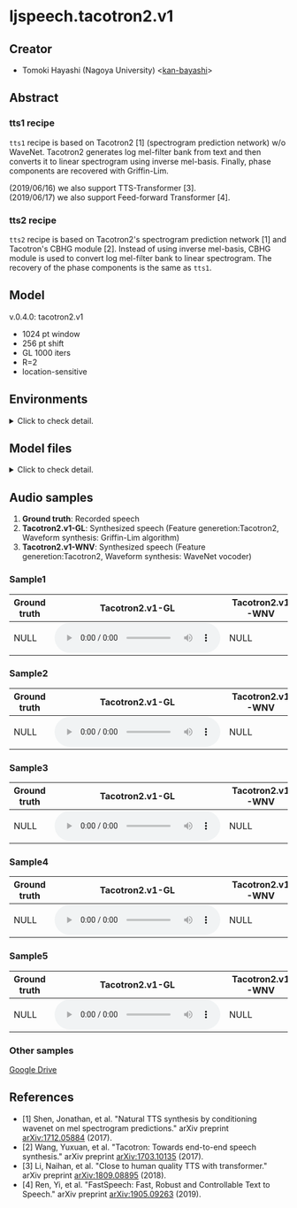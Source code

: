 # ljspeech.tacotron2.v1

## Creator
- Tomoki Hayashi (Nagoya University) <[kan-bayashi](https://github.com/kan-bayashi)>  

## Abstract

### tts1 recipe

`tts1` recipe is based on Tacotron2 [1] (spectrogram prediction network) w/o WaveNet.
Tacotron2 generates log mel-filter bank from text and then converts it to linear spectrogram using inverse mel-basis.
Finally, phase components are recovered with Griffin-Lim.

(2019/06/16) we also support TTS-Transformer [3].  
(2019/06/17) we also support Feed-forward Transformer [4].  

### tts2 recipe

`tts2` recipe is based on Tacotron2's spectrogram prediction network [1] and Tacotron's CBHG module [2].
Instead of using inverse mel-basis, CBHG module is used to convert log mel-filter bank to linear spectrogram.
The recovery of the phase components is the same as `tts1`.

## Model

v.0.4.0: tacotron2.v1 
- 1024 pt window
- 256 pt shift
- GL 1000 iters
- R=2
- location-sensitive

## Environments

<details><summary>Click to check detail.</summary><dev>


- date: `Mon Jun 10 10:15:51 JST 2019`
- python version: `Python 3.7.3`
- espnet version: `espnet 0.3.1`
- chainer version: `chainer 5.0.0`
- pytorch version: `pytorch 1.0.1.post2`
- Git hash: `c86e9311641f59fa397912d0bd2b9c0c599a1127`

</dev></details>

## Model files

<details><summary>Click to check detail.</summary><dev>


- model link: https://drive.google.com/open?id=1dKzdaDpOkpx7kWZnvrvx2De7eZEdPHZs  
- training config file: `conf/tuning/train_pytorch_tacotron2.v1.yaml`  
- decoding config file: `conf/decode.yaml`  
- cmvn file: `data/train_no_dev/cmvn.ark`  
- e2e file: `exp/train_no_dev_pytorch_train_pytorch_tacotron2.v1/results/model.last1.avg.best`  
- e2e JSON file: `exp/train_no_dev_pytorch_train_pytorch_tacotron2.v1/results/model.json`  
- dict file: `data/lang_1char/train_no_dev_units.txt`  

</dev></details>

## Audio samples

<!--
| Audio parameter | Setting |  
| --- | --- |  
| Sampling frequency | 22050 Hz |  
| Quantization | 16 bit, LinearPCM |  
-->

1. **Ground truth**: Recorded speech
2. **Tacotron2.v1-GL**: Synthesized speech (Feature generetion:Tacotron2, Waveform synthesis: Griffin-Lim algorithm)  
3. **Tacotron2.v1-WNV**: Synthesized speech (Feature generetion:Tacotron2, Waveform synthesis: WaveNet vocoder)  

### Sample1  

| **Ground truth** | **Tacotron2.v1-GL** | **Tacotron2.v1-WNV** |  
| --- | --- | --- |  
| NULL | <audio controls=""> <source src="audio/eval/LJ050-0029.wav"> </audio> | NULL |  

### Sample2  

| **Ground truth** | **Tacotron2.v1-GL** | **Tacotron2.v1-WNV** |  
| --- | --- | --- |  
| NULL | <audio controls=""> <source src="audio/eval/LJ050-0030.wav"> </audio> | NULL |  

### Sample3  

| **Ground truth** | **Tacotron2.v1-GL** | **Tacotron2.v1-WNV** |  
| --- | --- | --- |  
| NULL | <audio controls=""> <source src="audio/eval/LJ050-0031.wav"> </audio> | NULL |  

### Sample4  

| **Ground truth** | **Tacotron2.v1-GL** | **Tacotron2.v1-WNV** |  
| --- | --- | --- |  
| NULL | <audio controls=""> <source src="audio/eval/LJ050-0032.wav"> </audio> | NULL |  

### Sample5  

| **Ground truth** | **Tacotron2.v1-GL** | **Tacotron2.v1-WNV** |  
| --- | --- | --- |  
| NULL | <audio controls=""> <source src="audio/eval/LJ050-0033.wav"> </audio> | NULL |  

### Other samples  

[Google Drive](https://drive.google.com/open?id=1ZIDPpb1Bt9V8mrnJCCptMcpIH3SpuyrD)

## References

- [1] Shen, Jonathan, et al. "Natural TTS synthesis by conditioning wavenet on mel spectrogram predictions." arXiv preprint [arXiv:1712.05884](https://arxiv.org/abs/1712.05884) (2017).
- [2] Wang, Yuxuan, et al. "Tacotron: Towards end-to-end speech synthesis." arXiv preprint [arXiv:1703.10135](https://arxiv.org/abs/) (2017).
- [3] Li, Naihan, et al. "Close to human quality TTS with transformer." arXiv preprint [arXiv:1809.08895](https://arxiv.org/abs/1809.08895) (2018).
- [4] Ren, Yi, et al. "FastSpeech: Fast, Robust and Controllable Text to Speech." arXiv preprint [arXiv:1905.09263](https://arxiv.org/abs/1905.09263) (2019).

<!--
## Acknowledgements

NULL

## Citation

NULL
-->
